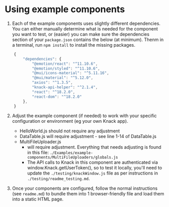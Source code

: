 # Using example components
1. Each of the example components uses slightly different dependencies. You can either manually determine what is needed for the component you want to test, or (easier) you can make sure the dependencies section of your `package.json` contains the below (at minimum). Thenm in a terminal, run `npm install` to install the missing packages.
```js
    {
        "dependencies": {
            "@emotion/react": "^11.10.6",
            "@emotion/styled": "^11.10.6",
            "@mui/icons-material": "^5.11.16",
            "@mui/material": "^5.12.0",
            "axios": "^1.3.5",
            "knack-api-helper": "^2.1.4",
            "react": "^18.2.0",
            "react-dom": "^18.2.0"
        },
    }

```

2. Adjust the example component (if needed) to work with your specific configuration or environment (eg your own Knack app).
    * HelloWorld.js should not require any adjustment
    * DataTable.js will require adjustment - see line 1-14 of DataTable.js
    * MultiFileUploader.js 
        * will require adjustment. Everything that needs adjusting is found in this file: `./Examples/example-components/MultiFileUploaders/globals.js`
        * The API calls to Knack in this component are authenticated via window.Knack.getUserToken(), so to test it locally, you'll need to update the `./testing/knackWindow.js` file as per instructions in `./testing/readme_testing.md`.

3. Once your components are configured, follow the normal instructions (see `readme.md`) to bundle them into 1 browser-friendly file and load them into a static HTML page.
